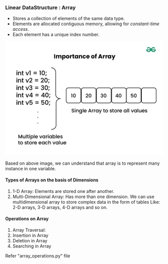 ### Linear DataStructure : Array

- Stores a collection of elements of the same data type.
- Elements are allocated contiguous memory, allowing for *constant-time access*.
- Each element has a unique index number.

![img.png](../img.png)

Based on above image, we can understand that array is to represent many instance in one variable. 

#### Types of Arrays on the basis of Dimensions
1. 1-D Array: Elements are stored one after another.
2. Multi-Dimensional Array: Has more than one dimension. We can use multidimensional array to store complex data in the form of tables
    Like: 2-D arrays, 3-D arrays, 4-D arrays and so on.

#### Operations on Array
1. Array Traversal:
2. Insertion in Array
3. Deletion in Array
4. Searching in Array

Refer "array_operations.py" file


